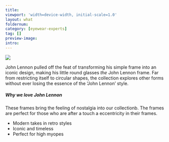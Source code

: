 ```yaml
---
title: 
viewport: 'width=device-width, initial-scale=1.0'
layout: what
foldernum: 
category: [eyewear-experts]
tag: []
preview-image: 
intro: 
---
```


<div class="employee-heading">
<img src="/what-we-do/john-lennon/4-copy.jpg"></img>
</div>

John Lennon pulled off the feat of transforming his simple frame into an iconic design, making his little round glasses _the_ John Lennon frame. Far from restricting itself to circular shapes, the collection explores other forms without ever losing the essence of the ‘John Lennon’ style. 

##### Why we love John Lennon

These frames bring the feeling of nostalgia into our collectionb. The frames are perfect for those who are after a touch a eccentricity in their frames.

  * Modern takes in retro styles
  * Iconic and timeless
  * Perfect for high myopes
